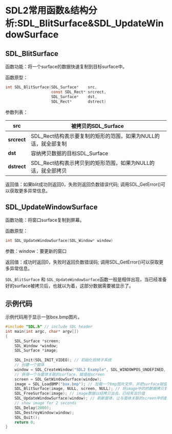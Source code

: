# SDL2常用函数&结构分析:SDL_BlitSurface&SDL_UpdateWindowSurface

## SDL_BlitSurface

函数功能：将一个surface的数据快速复制到目标surface中。

函数原型：

```c
int SDL_BlitSurface(SDL_Surface*    src,
                    const SDL_Rect* srcrect,
                    SDL_Surface*    dst,
                    SDL_Rect*       dstrect)
```

参数列表：

| **src**     | 被拷贝的SDL_Surface                                          |
| ----------- | ------------------------------------------------------------ |
| **srcrect** | SDL_Rect结构表示要复制的矩形的范围，如果为NULL的话，就全部复制 |
| **dst**     | 容纳拷贝数据的目标SDL_Surface                                |
| **dstrect** | SDL_Rect结构表示拷贝到的矩形范围，如果为NULL的话，就全部拷贝 |

返回值：如果blit成功则返回0，失败则返回负数错误代码; 调用SDL_GetError()可以获取更多异常信息。

## SDL_UpdateWindowSurface

函数功能：将窗口surface复制到屏幕。

函数原型：

```c
int SDL_UpdateWindowSurface(SDL_Window* window)
```

参数：window：要更新的窗口

返回值：成功时返回0，失败时返回负数错误码; 调用SDL_GetError()可以获取更多异常信息。

`SDL_BlitSurface` 和 `SDL_UpdateWindowSurface`函数一般是相伴出现，当已经准备好的surface被拷贝后，也就以为着，这部分数据需要被显示了。

## 示例代码

示例代码用于显示一张box.bmp图片。

```c
#include "SDL.h" // include SDL header
int main(int argc, char* argv[])
{
    SDL_Surface *screen;
    SDL_Window *window;
    SDL_Surface *image;
  
    SDL_Init(SDL_INIT_VIDEO); // 初始化视频子系统
    // 创建一个窗体
    window = SDL_CreateWindow("SDL2 Example", SDL_WINDOWPOS_UNDEFINED, SDL_WINDOWPOS_UNDEFINED, 640, 480, 0);
    // 获得一个与窗体关联的surface，赋值给screen
    screen = SDL_GetWindowSurface(window);
    image = SDL_LoadBMP("box.bmp"); // 加载一个bmp图片文件，并把surface赋值给image
    SDL_BlitSurface(image, NULL, screen, NULL); // 将image中的的数据拷贝到screen中，相当于直接显示
    SDL_FreeSurface(image); // image数据以经拷贝出去，已经失去价值
    SDL_UpdateWindowSurface(window); // 刷新窗体，让与窗体关联的screen中的数据能够显示出来。
    // show image for 2 seconds
    SDL_Delay(2000);
    SDL_DestroyWindow(window);
    SDL_Quit();
    return 0;
}
```


